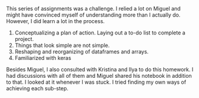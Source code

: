 This series of assignments was a challenge. I relied a lot on Miguel and might have convinced myself of understanding more than I actually do. However, I did learn a lot in the process. 

1. Conceptualizing a plan of action. Laying out a to-do list to complete a project. 
2. Things that look simple are not simple. 
3. Reshaping and reorganizing of dataframes and arrays. 
4. Familiarized with keras 

Besides Miguel, I also consulted with Kristina and Ilya to do this homework. I had discussions with all of them and Miguel shared his notebook in addition to that. I looked at it whenever I was stuck. I tried finding my own ways of achieving each sub-step.  
